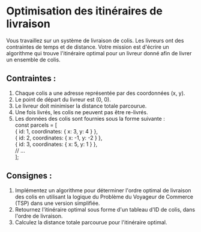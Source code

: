 <h1>Optimisation des itinéraires de livraison</h1>
<p>
Vous travaillez sur un système de livraison de colis. Les livreurs ont des contraintes de temps et de distance. Votre mission est d'écrire un algorithme qui trouve l'itinéraire optimal pour un livreur donné afin de livrer un ensemble de colis.
</p>
<h2>Contraintes :</h2>
<ol>
<li>Chaque colis a une adresse représentée par des coordonnées (x, y).</li>
<li>Le point de départ du livreur est (0, 0).</li>
<li>Le livreur doit minimiser la distance totale parcourue.</li>
<li>Une fois livrés, les colis ne peuvent pas être re-livrés.</li>
<li>Les données des colis sont fournies sous la forme suivante :<br/>
const parcels = [ <br/>
    { id: 1, coordinates: { x: 3, y: 4 } },<br/>
    { id: 2, coordinates: { x: -1, y: -2 } },<br/>
    { id: 3, coordinates: { x: 5, y: 1 } },<br/>
    // ...<br/>
];

</li>
</ol>
<h2>Consignes :</h2>
<ol>
<li>Implémentez un algorithme pour déterminer l'ordre optimal de livraison des colis en utilisant la logique du Problème du Voyageur de Commerce (TSP) dans une version simplifiée.
</li>
<li>
Retournez l'itinéraire optimal sous forme d'un tableau d'ID de colis, dans l'ordre de livraison.
</li>
<li>
Calculez la distance totale parcourue pour l'itinéraire optimal.
</li>
</ol>